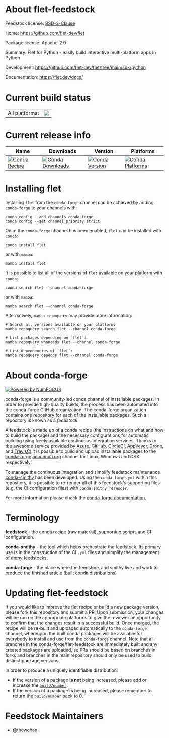 About flet-feedstock
====================

Feedstock license: [BSD-3-Clause](https://github.com/conda-forge/flet-feedstock/blob/main/LICENSE.txt)

Home: https://github.com/flet-dev/flet

Package license: Apache-2.0

Summary: Flet for Python - easily build interactive multi-platform apps in Python

Development: https://github.com/flet-dev/flet/tree/main/sdk/python

Documentation: https://flet.dev/docs/

Current build status
====================


<table><tr><td>All platforms:</td>
    <td>
      <a href="https://dev.azure.com/conda-forge/feedstock-builds/_build/latest?definitionId=17034&branchName=main">
        <img src="https://dev.azure.com/conda-forge/feedstock-builds/_apis/build/status/flet-feedstock?branchName=main">
      </a>
    </td>
  </tr>
</table>

Current release info
====================

| Name | Downloads | Version | Platforms |
| --- | --- | --- | --- |
| [![Conda Recipe](https://img.shields.io/badge/recipe-flet-green.svg)](https://anaconda.org/conda-forge/flet) | [![Conda Downloads](https://img.shields.io/conda/dn/conda-forge/flet.svg)](https://anaconda.org/conda-forge/flet) | [![Conda Version](https://img.shields.io/conda/vn/conda-forge/flet.svg)](https://anaconda.org/conda-forge/flet) | [![Conda Platforms](https://img.shields.io/conda/pn/conda-forge/flet.svg)](https://anaconda.org/conda-forge/flet) |

Installing flet
===============

Installing `flet` from the `conda-forge` channel can be achieved by adding `conda-forge` to your channels with:

```
conda config --add channels conda-forge
conda config --set channel_priority strict
```

Once the `conda-forge` channel has been enabled, `flet` can be installed with `conda`:

```
conda install flet
```

or with `mamba`:

```
mamba install flet
```

It is possible to list all of the versions of `flet` available on your platform with `conda`:

```
conda search flet --channel conda-forge
```

or with `mamba`:

```
mamba search flet --channel conda-forge
```

Alternatively, `mamba repoquery` may provide more information:

```
# Search all versions available on your platform:
mamba repoquery search flet --channel conda-forge

# List packages depending on `flet`:
mamba repoquery whoneeds flet --channel conda-forge

# List dependencies of `flet`:
mamba repoquery depends flet --channel conda-forge
```


About conda-forge
=================

[![Powered by
NumFOCUS](https://img.shields.io/badge/powered%20by-NumFOCUS-orange.svg?style=flat&colorA=E1523D&colorB=007D8A)](https://numfocus.org)

conda-forge is a community-led conda channel of installable packages.
In order to provide high-quality builds, the process has been automated into the
conda-forge GitHub organization. The conda-forge organization contains one repository
for each of the installable packages. Such a repository is known as a *feedstock*.

A feedstock is made up of a conda recipe (the instructions on what and how to build
the package) and the necessary configurations for automatic building using freely
available continuous integration services. Thanks to the awesome service provided by
[Azure](https://azure.microsoft.com/en-us/services/devops/), [GitHub](https://github.com/),
[CircleCI](https://circleci.com/), [AppVeyor](https://www.appveyor.com/),
[Drone](https://cloud.drone.io/welcome), and [TravisCI](https://travis-ci.com/)
it is possible to build and upload installable packages to the
[conda-forge](https://anaconda.org/conda-forge) [anaconda.org](https://anaconda.org/)
channel for Linux, Windows and OSX respectively.

To manage the continuous integration and simplify feedstock maintenance
[conda-smithy](https://github.com/conda-forge/conda-smithy) has been developed.
Using the ``conda-forge.yml`` within this repository, it is possible to re-render all of
this feedstock's supporting files (e.g. the CI configuration files) with ``conda smithy rerender``.

For more information please check the [conda-forge documentation](https://conda-forge.org/docs/).

Terminology
===========

**feedstock** - the conda recipe (raw material), supporting scripts and CI configuration.

**conda-smithy** - the tool which helps orchestrate the feedstock.
                   Its primary use is in the construction of the CI ``.yml`` files
                   and simplify the management of *many* feedstocks.

**conda-forge** - the place where the feedstock and smithy live and work to
                  produce the finished article (built conda distributions)


Updating flet-feedstock
=======================

If you would like to improve the flet recipe or build a new
package version, please fork this repository and submit a PR. Upon submission,
your changes will be run on the appropriate platforms to give the reviewer an
opportunity to confirm that the changes result in a successful build. Once
merged, the recipe will be re-built and uploaded automatically to the
`conda-forge` channel, whereupon the built conda packages will be available for
everybody to install and use from the `conda-forge` channel.
Note that all branches in the conda-forge/flet-feedstock are
immediately built and any created packages are uploaded, so PRs should be based
on branches in forks and branches in the main repository should only be used to
build distinct package versions.

In order to produce a uniquely identifiable distribution:
 * If the version of a package **is not** being increased, please add or increase
   the [``build/number``](https://docs.conda.io/projects/conda-build/en/latest/resources/define-metadata.html#build-number-and-string).
 * If the version of a package **is** being increased, please remember to return
   the [``build/number``](https://docs.conda.io/projects/conda-build/en/latest/resources/define-metadata.html#build-number-and-string)
   back to 0.

Feedstock Maintainers
=====================

* [@thewchan](https://github.com/thewchan/)

